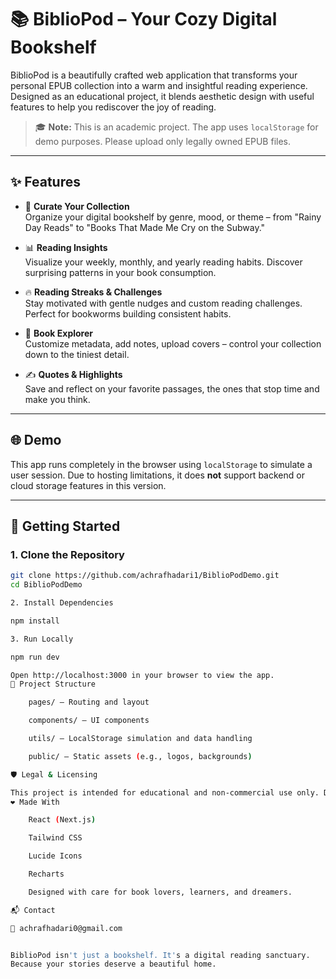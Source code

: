 # 📚 BiblioPod – Your Cozy Digital Bookshelf

BiblioPod is a beautifully crafted web application that transforms your personal EPUB collection into a warm and insightful reading experience. Designed as an educational project, it blends aesthetic design with useful features to help you rediscover the joy of reading.


> 🎓 **Note:** This is an academic project. The app uses `localStorage` for demo purposes. Please upload only legally owned EPUB files.

---

## ✨ Features

- 📖 **Curate Your Collection**  
  Organize your digital bookshelf by genre, mood, or theme – from "Rainy Day Reads" to "Books That Made Me Cry on the Subway."

- 📊 **Reading Insights**  
  Visualize your weekly, monthly, and yearly reading habits. Discover surprising patterns in your book consumption.

- 🔥 **Reading Streaks & Challenges**  
  Stay motivated with gentle nudges and custom reading challenges. Perfect for bookworms building consistent habits.

- 🧭 **Book Explorer**  
  Customize metadata, add notes, upload covers – control your collection down to the tiniest detail.

- ✍️ **Quotes & Highlights**  
  Save and reflect on your favorite passages, the ones that stop time and make you think.

---

## 🌐 Demo

This app runs completely in the browser using `localStorage` to simulate a user session. Due to hosting limitations, it does **not** support backend or cloud storage features in this version.

---

## 🚀 Getting Started

### 1. Clone the Repository

```bash
git clone https://github.com/achrafhadari1/BiblioPodDemo.git
cd BiblioPodDemo

2. Install Dependencies

npm install

3. Run Locally

npm run dev

Open http://localhost:3000 in your browser to view the app.
📂 Project Structure

    pages/ – Routing and layout

    components/ – UI components

    utils/ – LocalStorage simulation and data handling

    public/ – Static assets (e.g., logos, backgrounds)

🛡️ Legal & Licensing

This project is intended for educational and non-commercial use only. Do not upload books you do not legally own.
❤️ Made With

    React (Next.js)

    Tailwind CSS

    Lucide Icons

    Recharts

    Designed with care for book lovers, learners, and dreamers.

📬 Contact

📧 achrafhadari0@gmail.com


BiblioPod isn't just a bookshelf. It's a digital reading sanctuary.
Because your stories deserve a beautiful home.

